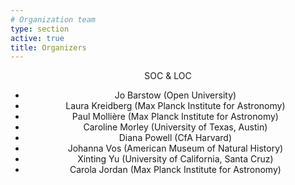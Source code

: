 ```yaml
---
# Organization team
type: section
active: true
title: Organizers
---
```


<div markdown="1" class="col-md-12" style="text-align:center;">

<!-- <img src="static/img/ringberg_jwst_logo.png" alt="venue" width=360px"> -->

SOC & LOC

* Jo Barstow (Open University)
* Laura Kreidberg (Max Planck Institute for Astronomy)
* Paul Mollière (Max Planck Institute for Astronomy)
* Caroline Morley (University of Texas, Austin)
* Diana Powell (CfA Harvard)
* Johanna Vos (American Museum of Natural History)
* Xinting Yu (University of California, Santa Cruz)
* Carola Jordan (Max Planck Institute for Astronomy)

<!--
<a href="https://gaiaunlimited-events.slack.com" aria-label=envelope>
<i class="fa-brands fa-slack" style="font-size:36px;"></i>
</a>
<a href="https://github.com/gaia-unlimited" aria-label=envelope>
<i class="fa-brands fa-github" style="font-size:36px;"></i></i>
</a>
<a href="" aria-label=envelope>
<i class="fas fa-envelope big-icon" style="font-size:36px;"></i>
</a>
-->

</div>
